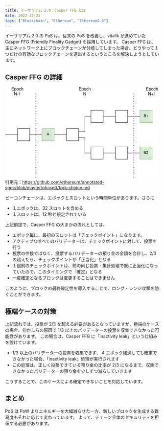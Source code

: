 ```yaml
---
title: イーサリアム 2.0：Casper FFG とは
date: 2022-12-21
tags: ["Blockchain", "Ethereum", "Ethereum2.0"]
---
```


イーサリアム 2.0 の PoS は、従来の PoS を改善し、vitalik が進めていた Casper FFG (Friendly Finality Gadget) を採用しています。
Casper FFG は、主にネットワーク上にブロックチェーンが分岐してしまった場合、どうやって１つだけの有効なブロックチェーンを選出するというところを解決しようとしています。



<!--truncate-->

## Casper FFG の詳細
![image0.png](image0.png)
引用元：https://github.com/ethereum/annotated-spec/blob/master/phase0/fork-choice.md

ビーコンチェーンは、エポックとスロットという時間単位があります。さらに
- １エポックは、32 スロットを含める
- １スロットは、12 秒と規定されている

上記前提で、Casper FFG の大まかの流れとしては、

- エポック毎に、最初のスロットは「チェックポイント」になります。
- アクティブなすべてのバリデーターは、チェックポイントに対して、投票を行う
- 投票の件数ではなく、投票するバリデーターの預り金の金額を合計し、2/3 の超えたら、チェックポイントが「正当化」となる
- １個前のチェックポイントは、前の同じ投票・集計処理で既に正当化になっていたので、このタイミングで「確定」となる
- 一度確定となるブロックは変更することはできません

このように、ブロックの最終確定性を導入することで、ロング・レンジ攻撃を防ぐことができます。

## 極端ケースの対策
上記流れでは、投票が 2/3 を超える必要があるとなっていますが、極端のケースの場合、何かしらの原因で 1/3 以上のバリデーターの投票を収集できなかった可能性があります。
この場合は、Casper FFG に「inactivity leak」という仕組みを設けています。

- 1/3 以上のバリデーターの投票を収集できず、 4 エポック経過しても確定できなかった場合、「inactivity leak」処理が実行されます
- この処理は、正しく投票できている預り金の比率が 2/3 になるまで、収集できなかったバリデーターの預り金を少しずつ減らしていきます

こうすることで、このケースによる確定できないことを対応しています。

## まとめ
PoS は PoW よりエネルギーを大幅減らせた一方、新しいブロックを生成する難易度もそれに応じて変わっています。
よって、チェーン全体のセキュリティを担保する必要があります。
